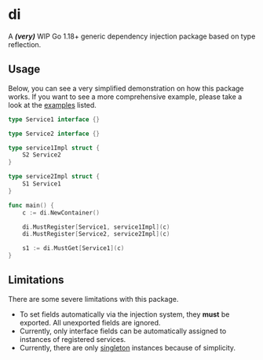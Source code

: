 # di

A ***(very)*** WIP Go 1.18+ generic dependency injection package based on type reflection.

## Usage

Below, you can see a very simplified demonstration on how this package works. If you want to see a more comprehensive example, please take a look at the [examples](example/) listed.
```go
type Service1 interface {}

type Service2 interface {}

type service1Impl struct {
    S2 Service2
}

type service2Impl struct {
    S1 Service1
}

func main() {
    c := di.NewContainer()

    di.MustRegister[Service1, service1Impl](c)
    di.MustRegister[Service2, service2Impl](c)

    s1 := di.MustGet[Service1](c)
}
```

## Limitations

There are some severe limitations with this package.

- To set fields automatically via the injection system, they **must** be exported. All unexported fields are ignored.
- Currently, only interface fields can be automatically assigned to instances of registered services.
- Currently, there are only [singleton](https://docs.microsoft.com/en-us/dotnet/core/extensions/dependency-injection#service-lifetimes) instances because of simplicity.
